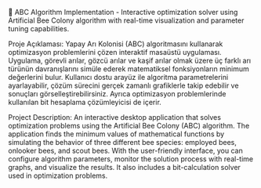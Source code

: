 🐝 ABC Algorithm Implementation - Interactive optimization solver using Artificial Bee Colony algorithm with real-time visualization and parameter tuning capabilities.

Proje Açıklaması:
Yapay Arı Kolonisi (ABC) algoritmasını kullanarak optimizasyon problemlerini çözen interaktif masaüstü uygulaması. Uygulama, görevli arılar, gözcü arılar ve kaşif arılar olmak üzere üç farklı arı türünün davranışlarını simüle ederek matematiksel fonksiyonların minimum değerlerini bulur. Kullanıcı dostu arayüz ile algoritma parametrelerini ayarlayabilir, çözüm sürecini gerçek zamanlı grafiklerle takip edebilir ve sonuçları görselleştirebilirsiniz. Ayrıca optimizasyon problemlerinde kullanılan bit hesaplama çözümleyicisi de içerir.

Project Description:
An interactive desktop application that solves optimization problems using the Artificial Bee Colony (ABC) algorithm. The application finds the minimum values of mathematical functions by simulating the behavior of three different bee species: employed bees, onlooker bees, and scout bees. With the user-friendly interface, you can configure algorithm parameters, monitor the solution process with real-time graphs, and visualize the results. It also includes a bit-calculation solver used in optimization problems.
